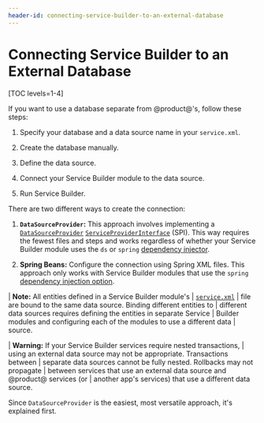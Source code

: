 ```yaml
---
header-id: connecting-service-builder-to-an-external-database
---
```


# Connecting Service Builder to an External Database

[TOC levels=1-4]

If you want to use a database separate from @product@'s, follow these steps:

1. Specify your database and a data source name in your `service.xml`.

1. Create the database manually.

1. Define the data source.

1. Connect your Service Builder module to the data source. 

1. Run Service Builder. 

There are two different ways to create the connection:

1.  **`DataSourceProvider`:** This approach involves implementing a
    [`DataSourceProvider`](@platform-ref@/7.2-latest/javadocs/portal-kernel/com/liferay/portal/kernel/dao/jdbc/DataSourceProvider.html)
    [`ServiceProviderInterface`](https://docs.oracle.com/javase/tutorial/sound/SPI-intro.html)
    (SPI). This way requires the fewest files and steps and works regardless of
    whether your Service Builder module uses the `ds` or `spring`
    [dependency injector](/docs/7-2/appdev/-/knowledge_base/a/defining-global-service-information#dependency-injector).

2.  **Spring Beans:** Configure the connection using Spring XML files. This 
    approach only works with Service Builder modules that use the `spring` 
    [dependency injection option](/docs/7-2/appdev/-/knowledge_base/a/defining-global-service-information#dependency-injector). 

| **Note:** All entities defined in a Service Builder module's
| [`service.xml`](/docs/7-2/appdev/-/knowledge_base/a/creating-the-service-xml-file)
| file are bound to the same data source. Binding different entities to
| different data sources requires defining the entities in separate Service
| Builder modules and configuring each of the modules to use a different data
| source.

| **Warning:** If your Service Builder services require nested transactions, 
| using an external data source may not be appropriate. Transactions between
| separate data sources cannot be fully nested. Rollbacks may not propagate
| between services that use an external data source and @product@ services (or
| another app's services) that use a different data source. 

Since `DataSourceProvider` is the easiest, most versatile approach, it's
explained first. 
